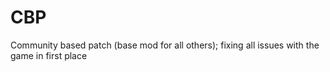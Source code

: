 # CBP
Community based patch (base mod for all others); fixing all issues with the game in first place
